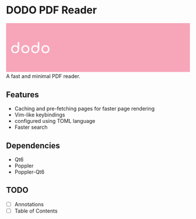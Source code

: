 # DODO PDF Reader

<img src="./logo/banner.png"/>
A fast and minimal PDF reader.


## Features

- Caching and pre-fetching pages for faster page rendering
- Vim-like keybindings
- configured using TOML language
- Faster search

## Dependencies

- Qt6
- Poppler
- Poppler-Qt6

## TODO

- [ ] Annotations
- [ ] Table of Contents
